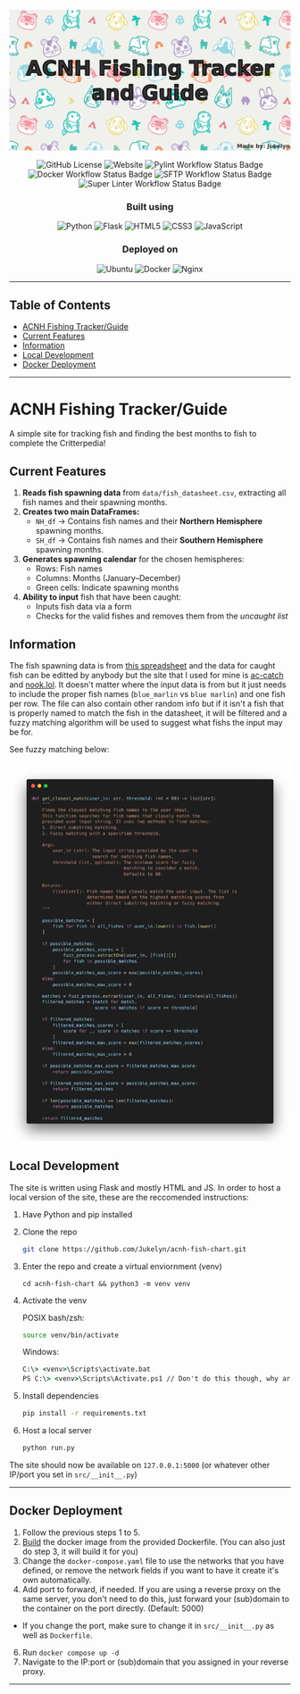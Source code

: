 ![Repo Banner](https://github.com/Jukelyn/acnh-fish-chart/blob/main/static/images/repo_banner.png?raw=true&v=2)

<div align="center">
   
   ![GitHub License](https://img.shields.io/github/license/Jukelyn/acnh-fish-chart?label=License&color=springgreen)
   ![Website](https://img.shields.io/website?url=https%3A%2F%2Facnh-fish.jukelyn.com&up_message=Up&up_color=springgreen&down_color=crimson&down_message=Down&label=Site%20Status&cacheSeconds=10)
   ![Pylint Workflow Status Badge](https://github.com/Jukelyn/acnh-fish-chart/actions/workflows/pylint.yaml/badge.svg?color=springgreen)
   ![Docker Workflow Status Badge](https://github.com/Jukelyn/acnh-fish-chart/actions/workflows/restart_docker.yaml/badge.svg?color=springgreen)
   ![SFTP Workflow Status Badge](https://github.com/Jukelyn/acnh-fish-chart/actions/workflows/sftp.yaml/badge.svg?color=springgreen)
   ![Super Linter Workflow Status Badge](https://github.com/Jukelyn/acnh-fish-chart/actions/workflows/super-linter.yaml/badge.svg?color=springgreen)

### Built using

![Python](https://img.shields.io/badge/python-3670A0?style=plastic&logo=python&logoColor=ffdd54)
![Flask](https://img.shields.io/badge/flask-%23000.svg?style=plastic&logo=flask&logoColor=white)
![HTML5](https://img.shields.io/badge/html5-%23E34F26.svg?style=plastic&logo=html5&logoColor=white)
![CSS3](https://img.shields.io/badge/css3-%231572B6.svg?style=plastic&logo=css3&logoColor=white)
![JavaScript](https://img.shields.io/badge/javascript-%23323330.svg?style=plastic&logo=javascript&logoColor=%23F7DF1E)

### Deployed on

![Ubuntu](https://img.shields.io/badge/Ubuntu-E95420?style=plastic&logo=ubuntu&logoColor=white)
![Docker](https://img.shields.io/badge/docker-%230db7ed.svg?style=plastic&logo=docker&logoColor=white)
![Nginx](https://img.shields.io/badge/nginx-%23009639.svg?style=plastic&logo=nginx&logoColor=white)

</div>
<hr />

## Table of Contents

- [ACNH Fishing Tracker/Guide](#acnh-fishing-trackerguide)
- [Current Features](#current-features)
- [Information](#information)
- [Local Development](#local-development)
- [Docker Deployment](#docker-deployment)

<hr />

# ACNH Fishing Tracker/Guide

A simple site for tracking fish and finding the best months to fish to complete the Critterpedia!

## Current Features

1. **Reads fish spawning data** from `data/fish_datasheet.csv`, extracting all fish names and their spawning months.
2. **Creates two main DataFrames:**
   - `NH_df` → Contains fish names and their **Northern Hemisphere** spawning months.
   - `SH_df` → Contains fish names and their **Southern Hemisphere** spawning months.
3. **Generates spawning calendar** for the chosen hemispheres:
   - Rows: Fish names
   - Columns: Months (January–December)
   - Green cells: Indicate spawning months
4. **Ability to input** fish that have been caught:
   - Inputs fish data via a form
   - Checks for the valid fishes and removes them from the _uncaught list_

## Information

The fish spawning data is from [this spreadsheet](https://docs.google.com/spreadsheets/d/e/2PACX-1vTGrIfAI5ybCvaiIux5kEbermRFZe6aooAs7I1iVrJF27DrXSOJQxxEcQXzIw6KRacx1721da2oN2SM/pubhtml)
and the data for caught fish can be editted by anybody but the site that I used for mine is
[ac-catch](https://ac-catch.com/) and [nook.lol](https://nook.lol/).
It doesn't matter where the input data is from but it just needs to include the proper
fish names (`blue_marlin` vs `blue marlin`) and one fish per row. The file can also
contain other random info but if it isn't a fish that is properly named to match the fish in the datasheet, it will be filtered and a fuzzy matching algorithm will be used to suggest what fishs the input may be for.

See fuzzy matching below:

<div align="center">

![Method img](https://github.com/Jukelyn/acnh-fish-chart/blob/main/static/images/get_closest_match_image_transparent.png)

</div>

## Local Development

The site is written using Flask and mostly HTML and JS. In order to host a local version of the site, these are the reccomended instructions:

1. Have Python and pip installed
2. Clone the repo

   ```bash
   git clone https://github.com/Jukelyn/acnh-fish-chart.git

   ```
3. Enter the repo and create a virtual enviornment (venv)

   ```
   cd acnh-fish-chart && python3 -m venv venv

   ```
4. Activate the venv

   POSIX bash/zsh:
   ```bash
   source venv/bin/activate
   ```
   Windows:
   ```cmd
   C:\> <venv>\Scripts\activate.bat
   PS C:\> <venv>\Scripts\Activate.ps1 // Don't do this though, why are you using PowerShell?
   ```
5. Install dependencies
   ```bash
   pip install -r requirements.txt
   ```
6. Host a local server
   ```bash
   python run.py
   ```
The site should now be available on `127.0.0.1:5000` (or whatever other IP/port you set in `src/__init__.py`)

<hr />

## Docker Deployment

1. Follow the previous steps 1 to 5.
2. [Build](https://docs.docker.com/build/concepts/dockerfile/#building) the docker image from the provided Dockerfile. (You can also just do step 3, it will build it for you)
3. Change the `docker-compose.yaml` file to use the networks that you have defined, or remove the network fields if you want to have it create it's own automatically.
4. Add port to forward, if needed. If you are using a reverse proxy on the same server, you don't need to do this, just forward your (sub)domain to the container on the port directly. (Default: 5000)
- If you change the port, make sure to change it in `src/__init__.py` as well as `Dockerfile`.
6. Run `docker compose up -d`
7. Navigate to the IP:port or (sub)domain that you assigned in your reverse proxy.

<hr />
